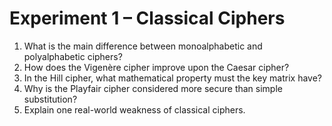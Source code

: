 #  Experiment 1 – Classical Ciphers

1. What is the main difference between monoalphabetic and polyalphabetic ciphers?  
2. How does the Vigenère cipher improve upon the Caesar cipher?  
3. In the Hill cipher, what mathematical property must the key matrix have?  
4. Why is the Playfair cipher considered more secure than simple substitution?  
5. Explain one real-world weakness of classical ciphers.
